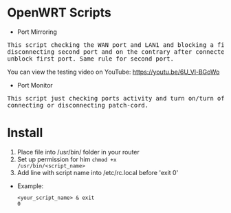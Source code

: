 # OpenWRT Scripts
* Port Mirroring
<pre>This script checking the WAN port and LAN1 and blocking a first port after 
disconnecting second port and on the contrary after connected second port 
unblock first port. Same rule for second port.</pre>
You can view the testing video on YouTube: https://youtu.be/6U_Vl-BGoWo
* Port Monitor
<pre>This script just checking ports activity and turn on/turn off leds after
connecting or disconnecting patch-cord.</pre>
# Install
1. Place file into /usr/bin/ folder in your router
2. Set up permission for him <code>chmod +x /usr/bin/<script_name></code>
3. Add line with script name into /etc/rc.local before 'exit 0'
* Example:
  <code><pre><your_script_name\> &
  exit 0</pre></code>
